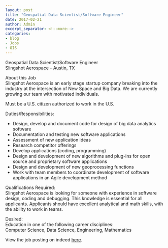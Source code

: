 ```yaml
---
layout: post
title: "Geospatial Data Scientist/Software Engineer"
date: 2017-02-21
author: Admin
excerpt_separator: <!--more-->
categories:
- blog
- Jobs
- GIS
---
```


Geospatial Data Scientist/Software Engineer  
Slingshot Aerospace - Austin, TX  

About this Job  
Slingshot Aerospace is an early stage startup company breaking into the industry at the intersection of New Space and Big Data. We are currently growing our team with motivated individuals.  

Must be a U.S. citizen authorized to work in the U.S.  
<!--more-->
Duties/Responsibilities:  
- Design, develop and document code for design of big data analytics software
- Documentation and testing new software applications
- Assessment of new application ideas
- Research competitor offerings
- Develop applications (coding, programming)
- Design and development of new algorithms and plug-ins for open source and proprietary software applications
- Design and development of new geoprocessing functions
- Work with team members to coordinate development of software applications in an Agile development method

Qualifications Required:  
Slingshot Aerospace is looking for someone with experience in software design, coding and debugging. This knowledge is essential for all applicants.
Applicants should have excellent analytical and math skills, with the ability to work in teams.

Desired:  
Education in one of the following career disciplines:  
Computer Science, Data Science, Engineering, Mathematics

View the job posting on indeed [here](https://www.indeed.com/cmp/Slingshot-Aero/jobs/Geospatial-Data-Scientist-Software-Engineer-0ddc0dc0c801c332?q=GIS).
